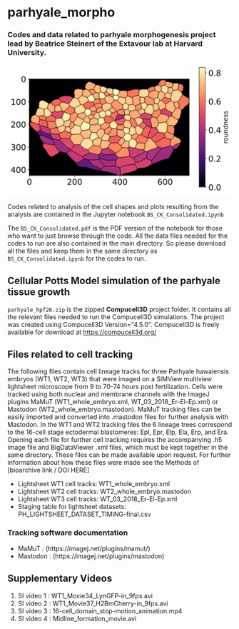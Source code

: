 # parhyale_morpho
### Codes and data related to parhyale morphogenesis project lead by Beatrice Steinert of the Extavour lab at Harvard University. </br>

<p align="center">
  <img src="github_thumbnail.svg" alt="Description" width="600">
</p>


Codes related to analysis of the cell shapes and plots resulting from the analysis are contained in the Jupyter notebook ```BS_CK_Consolidated.ipynb``` </br>
  
The ```BS_CK_Consolidated.pdf``` is the PDF version of the notebook for those who want to just browse through the code. All the data files needed for the codes
to run are also contained in the main directory. So please download all the files and keep them in the same directory as ```BS_CK_Consolidated.ipynb``` for the 
codes to run. </br>

## Cellular Potts Model simulation of the parhyale tissue growth </b> </br>

```parhyale_hpf26.zip``` is the zipped <b>Compucell3D</b> project folder. It contains all the relevant files needed to run the Compucell3D simulations. The project was 
created using Compucell3D Version="4.5.0". Compucell3D is freely available for download at https://compucell3d.org/ </br>

## Files related to cell tracking 
The following files contain cell lineage tracks for three Parhyale hawaiensis 
embryos (WT1, WT2, WT3) that were imaged on a SiMView multiview lightsheet microscope from 9 to 70-74 hours post fertilization. Cells were tracked using both nuclear and membrane channels with the ImageJ plugins MaMuT (WT1_whole_embryo.xml, WT_03_2018_Er-El-Ep.xml) or Mastodon (WT2_whole_embryo.mastodon). MaMuT tracking files can be easily imported and converted into .mastodon files for further analysis with Mastodon. In the WT1 and WT2 tracking files the 6 lineage trees correspond to the 16-cell stage ectodermal blastomeres: Epl, Epr, Elp, Ela, Erp, and Era. </br>
Opening each file for further cell tracking requires the accompanying .h5 image file and BigDataViewer .xml files, which must be kept together in the same directory. These files can be made available upon request. For further information about how these files were made see the Methods of [bioarchive link / DOI HERE]
<ul>
  
<li>Lightsheet WT1 cell tracks: WT1_whole_embryo.xml </li>
<li>Lightsheet WT2 cell tracks: WT2_whole_embryo.mastodon </li>
<li>Lightsheet WT3 cell tracks: WT_03_2018_Er-El-Ep.xml </li>
<li>Staging table for lightsheet datasets: PH_LIGHTSHEET_DATASET_TIMING-final.csv </li>
</ul>

### Tracking software documentation
<ul>
  <li> MaMuT : (https://imagej.net/plugins/mamut/)</li>
  <li> Mastodon : (https://imagej.net/plugins/mastodon)</li>
</ul>

## Supplementary Videos 
<ol>
  <li>SI video 1 :  WT1_Movie34_LynGFP-in_9fps.avi</li>
  <li>SI video 2 : WT1_Movie37_H2BmCherry-in_9fps.avi</li>
  <li>SI video 3 : 16-cell_domain_stop-motion_animation.mp4</li>
  <li>SI video 4 : Midline_formation_movie.avi</li>
</ol>

